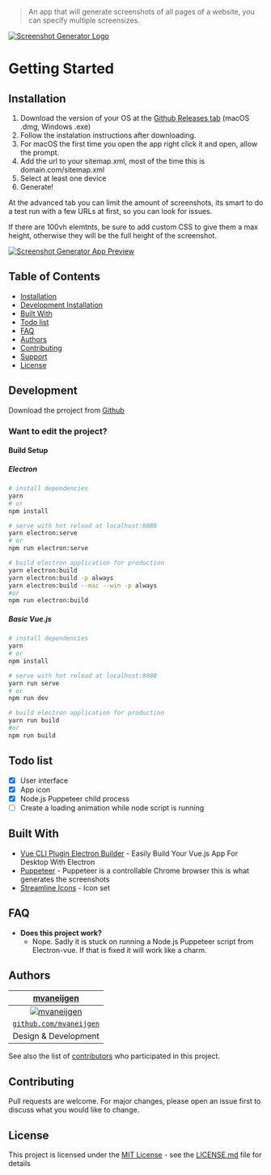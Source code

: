 > An app that will generate screenshots of all pages of a website, you can specify multiple screensizes.

[![Screenshot Generator Logo](https://imgur.com/bi7t3XU.png)](https://github.com/mvaneijgen/screenshot-generator-app)


# Getting Started

## Installation
1. Download the version of your OS at the [Github Releases tab](https://github.com/mvaneijgen/screenshot-generator-app/releases) (macOS .dmg, Windows .exe)
1. Follow the instalation instructions after downloading.
1. For macOS the first time you open the app right click it and open, allow the prompt.
1. Add the url to your sitemap.xml, most of the time this is domain.com/sitemap.xml
1. Select at least one device
1. Generate!

At the advanced tab you can limit the amount of screenshots, its smart to do a test run with a few URLs at first, so you can look for issues. 

If there are 100vh elemtnts, be sure to add custom CSS to give them a max height, otherwise they will be the full height of the screenshot.

[![Screenshot Generator App Preview](https://i.imgur.com/pTSFKqk.png)](https://github.com/mvaneijgen/screenshot-generator-app)

## Table of Contents
- [Installation](#installation)
- [Development Installation](#development)
- [Built With](#built-with)
- [Todo list](#todo-list)
- [FAQ](#faq)
- [Authors](#Authors)
- [Contributing](#contributing)
- [Support](#support)
- [License](#license)

## Development

Download the prroject from [Github](https://github.com/mvaneijgen/screenshot-generator-app)

### Want to edit the project?
#### Build Setup
##### Electron 
``` bash
# install dependencies
yarn
# or 
npm install

# serve with hot reload at localhost:8080
yarn electron:serve
# or 
npm run electron:serve

# build electron application for production
yarn electron:build
yarn electron:build -p always
yarn electron:build --mac --win -p always 
#or
npm run electron:build
```

##### Basic Vue.js
``` bash
# install dependencies
yarn
# or 
npm install

# serve with hot reload at localhost:8080
yarn run serve
# or 
npm run dev

# build electron application for production
yarn run build
#or
npm run build
```



## Todo list 

- [x] User interface
- [x] App icon
- [x] Node.js Puppeteer child process 
- [ ] Create a loading animation while node script is running

## Built With

* [Vue CLI Plugin Electron Builder](https://nklayman.github.io/vue-cli-plugin-electron-builder/guide/#installation) - Easily Build Your Vue.js App For Desktop With Electron
* [Puppeteer](https://github.com/puppeteer/puppeteer) - Puppeteer is a controllable Chrome browser this is what generates the screenshots 
* [Streamline Icons](https://streamlineicons.com) - Icon set 

## FAQ

- **Does this project work?**
    - Nope. Sadly it is stuck on running a Node.js Puppeteer script from Electron-vue. If that is fixed it will work like a charm.

## Authors
| [mvaneijgen](https://github.com/mvaneijgen) | 
| :---: |
| [![mvaneijgen](https://avatars1.githubusercontent.com/u/3217544?v=4&s=200)](http://fvcproductions.com)    |
| <a href="http://github.com/mvaneijgen" target="_blank">`github.com/mvaneijgen`</a> |
| Design & Development |

See also the list of [contributors](https://github.com/mvaneijgen/screenshot-generator-app/contributors) who participated in this project.

## Contributing
Pull requests are welcome. For major changes, please open an issue first to discuss what you would like to change.

## License

This project is licensed under the [MIT License](https://choosealicense.com/licenses/mit/) - see the [LICENSE.md](LICENSE.md) file for details

